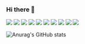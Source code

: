 ### Hi there 👋

<img src="https://img.shields.io/static/v1?label=HTML5&message=&color=#E34F26" /> <img src="https://img.shields.io/static/v1?label=CSS3&message=CSS3&color=#1572B6" /> <img src="https://img.shields.io/static/v1?label=JavaScript&message=JavaScript&color=#F7DF1E" /> <img src="https://img.shields.io/static/v1?label=Node.js&message=Node.js&color=#339933" />
<img src="https://img.shields.io/static/v1?label=MySQL&message=MySQL&color=#4479A1" />
<img src="https://img.shields.io/static/v1?label=Adobe Photoshop&message=Adobe Photoshop&color=#31A8FF" />
<img src="https://img.shields.io/static/v1?label=JSON&message=JSON&color=#000000" />
<img src="https://img.shields.io/static/v1?label=Naver&message=ncloud&color=##03C75A" />
<img src="https://img.shields.io/static/v1?label=Amazon EC2&message=micro&color=#FF9900" />
<img src="https://img.shields.io/static/v1?label=macOS&message=macOS&color=#000000" />

![Anurag's GitHub stats](https://github-readme-stats.vercel.app/api?username=hi2102&show_icons=true&theme=radical)
<!--
**hi2102/hi2102** is a ✨ _special_ ✨ repository because its `README.md` (this file) appears on your GitHub profile.

Here are some ideas to get you started:

- 🔭 I’m currently working on ...
- 🌱 I’m currently learning ...
- 👯 I’m looking to collaborate on ...
- 🤔 I’m looking for help with ...
- 💬 Ask me about ...
- 📫 How to reach me: ...
- 😄 Pronouns: ...
- ⚡ Fun fact: ...
-->
